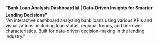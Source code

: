 **"Bank Loan Analysis Dashboard 📊 | Data-Driven Insights for Smarter Lending Decisions"**  
"An interactive dashboard analyzing bank loans using various KPIs and visualizations, including loan status, regional trends, and borrower characteristics.
Built for data-driven decision-making in the lending industry." 
